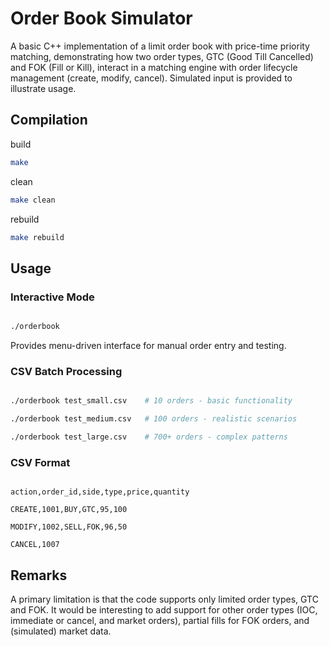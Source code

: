 # Order Book Simulator



A basic C++ implementation of a limit order book with price-time priority matching, demonstrating how two order types, GTC (Good Till Cancelled) and FOK (Fill or Kill), interact in a matching engine with order lifecycle management (create, modify, cancel).  Simulated input is provided to illustrate usage.



## Compilation


build
```bash
make
```

clean
```bash
make clean
```

rebuild
```bash
make rebuild
```


## Usage



### Interactive Mode

```bash

./orderbook

```

Provides menu-driven interface for manual order entry and testing.



### CSV Batch Processing

```bash

./orderbook test_small.csv    # 10 orders - basic functionality

./orderbook test_medium.csv   # 100 orders - realistic scenarios

./orderbook test_large.csv    # 700+ orders - complex patterns

```



### CSV Format

```

action,order_id,side,type,price,quantity

CREATE,1001,BUY,GTC,95,100

MODIFY,1002,SELL,FOK,96,50

CANCEL,1007

```



## Remarks

A primary limitation is that the code supports only limited order types, GTC and FOK.  It would be interesting to add support for other order types (IOC, immediate or cancel, and market orders), partial fills for FOK orders, and (simulated) market data.